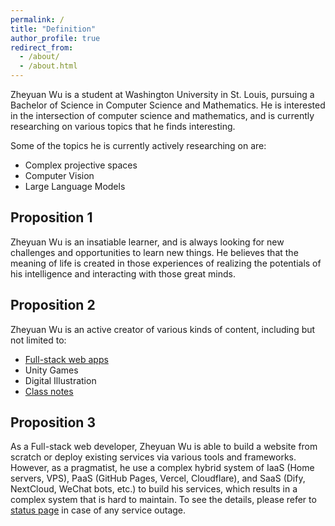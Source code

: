 ```yaml
---
permalink: /
title: "Definition"
author_profile: true
redirect_from: 
  - /about/
  - /about.html
---
```


Zheyuan Wu is a student at Washington University in St. Louis, pursuing a Bachelor of Science in Computer Science and Mathematics. He is interested in the intersection of computer science and mathematics, and is currently researching on various topics that he finds interesting.

Some of the topics he is currently actively researching on are:

- Complex projective spaces
- Computer Vision
- Large Language Models

## Proposition 1

Zheyuan Wu is an insatiable learner, and is always looking for new challenges and opportunities to learn new things. He believes that the meaning of life is created in those experiences of realizing the potentials of his intelligence and interacting with those great minds.

## Proposition 2

Zheyuan Wu is an active creator of various kinds of content, including but not limited to:

- [Full-stack web apps](https://github.com/trance-0)
- Unity Games
- Digital Illustration
- [Class notes](https://notenextra.trance-0.com)

## Proposition 3

As a Full-stack web developer, Zheyuan Wu is able to build a website from scratch or deploy existing services via various tools and frameworks. However, as a pragmatist, he use a complex hybrid system of IaaS (Home servers, VPS), PaaS (GitHub Pages, Vercel, Cloudflare), and SaaS (Dify, NextCloud, WeChat bots, etc.) to build his services, which results in a complex system that is hard to maintain. To see the details, please refer to [status page](https://status.trance-0.com) in case of any service outage.